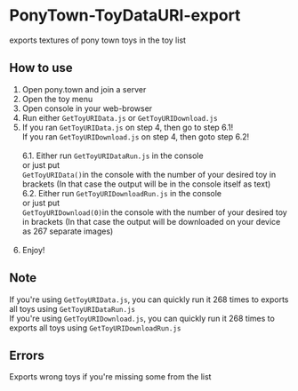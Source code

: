 # PonyTown-ToyDataURI-export
exports textures of pony town toys in the toy list<br/>

## How to use
1. Open pony.town and join a server<br/>
2. Open the toy menu<br/>
3. Open console in your web-browser<br/>
4. Run either `GetToyURIData.js` or `GetToyURIDownload.js`<br/>
5. If you ran `GetToyURIData.js` on step 4, then go to step 6.1!<br/>If you ran `GetToyURIDownload.js` on step 4, then goto step 6.2!<br/><br/>
6.1. Either run `GetToyURIDataRun.js` in the console<br/>or just put<br/>```GetToyURIData()```in the console with the number of your desired toy in brackets (In that case the output will be in the console itself as text)<br/>
6.2. Either run `GetToyURIDownloadRun.js` in the console<br/>or just put<br/>```GetToyURIDownload(0)```in the console with the number of your desired toy in brackets (In that case the output will be downloaded on your device as 267 separate images)<br/><br/>
7. Enjoy!<br/>

## Note
If you're using `GetToyURIData.js`, you can quickly run it 268 times to exports all toys using `GetToyURIDataRun.js`<br/>
If you're using `GetToyURIDownload.js`, you can quickly run it 268 times to exports all toys using `GetToyURIDownloadRun.js`<br/>

## Errors
Exports wrong toys if you're missing some from the list<br/>
